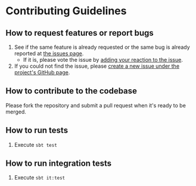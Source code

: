 # Contributing Guidelines

## How to request features or report bugs

1. See if the same feature is already requested or the same bug is already reported at [the issues page](https://github.com/shogowada/scala-json-rpc/issues).
    - If it is, please vote the issue by [adding your reaction to the issue](https://github.com/blog/2119-add-reactions-to-pull-requests-issues-and-comments).
2. If you could not find the issue, please [create a new issue under the project's GitHub page](https://github.com/shogowada/scala-json-rpc/issues/new).

## How to contribute to the codebase

Please fork the repository and submit a pull request when it's ready to be merged.

## How to run tests

1. Execute `sbt test`

## How to run integration tests

1. Execute `sbt it:test`
